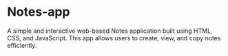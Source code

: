 # Notes-app
A simple and interactive web-based Notes application built using HTML, CSS, and JavaScript. This app allows users to create, view, and copy notes efficiently.
